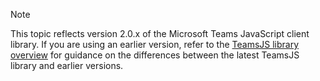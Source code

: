 > [!NOTE]
> This topic reflects version 2.0.x of the Microsoft Teams JavaScript client library. If you are using an earlier version, refer to the [TeamsJS library overview](msteams-docs/msteams-platform/tabs/how-to/../../../../../tabs/how-to/using-teams-client-library.md) for guidance on the differences between the latest TeamsJS library and earlier versions.
